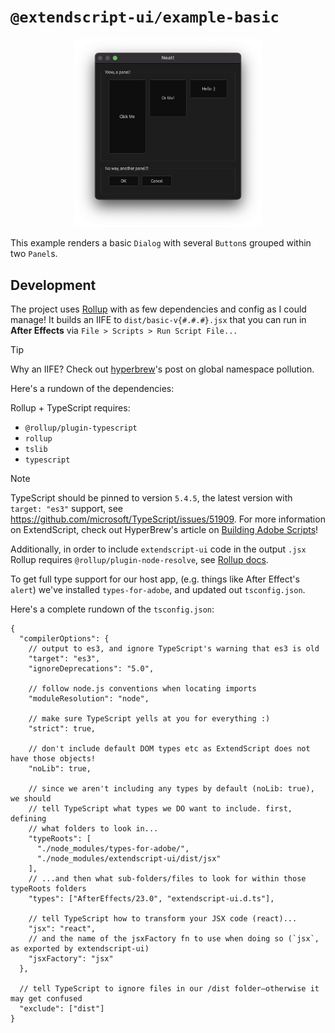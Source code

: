 # `@extendscript-ui/example-basic`

<p align="center">
  <img src="example.png" width="300" alt="screenshot of basic dialog"/>
</p>

This example renders a basic `Dialog` with several `Button`s grouped within two `Panel`s.

## Development

The project uses [Rollup](https://rollupjs.org/) with as few dependencies and config as I could manage! It builds an IIFE to `dist/basic-v{#.#.#}.jsx` that you can run in **After Effects** via `File > Scripts > Run Script File...`

> [!TIP]
> Why an IIFE? Check out [hyperbrew](https://hyperbrew.co/blog/top-2-extendscript-mistakes-and-how-to-avoid-them/)'s post on global namespace pollution.

Here's a rundown of the dependencies:

Rollup + TypeScript requires:

- `@rollup/plugin-typescript`
- `rollup`
- `tslib`
- `typescript`

> [!NOTE]
> TypeScript should be pinned to version `5.4.5`, the latest version with `target: "es3"` support, see https://github.com/microsoft/TypeScript/issues/51909. For more information on ExtendScript, check out HyperBrew's article on [Building Adobe Scripts](https://hyperbrew.co/blog/building-adobe-scripts/)!

Additionally, in order to include `extendscript-ui` code in the output `.jsx` Rollup requires `@rollup/plugin-node-resolve`, see [Rollup docs](https://rollupjs.org/troubleshooting/#warning-treating-module-as-external-dependency).

To get full type support for our host app, (e.g. things like After Effect's `alert`) we've installed `types-for-adobe`, and updated out `tsconfig.json`.

Here's a complete rundown of the `tsconfig.json`:

<!-- prettier-ignore -->
```jsonc
{
  "compilerOptions": {
    // output to es3, and ignore TypeScript's warning that es3 is old
    "target": "es3",
    "ignoreDeprecations": "5.0",

    // follow node.js conventions when locating imports
    "moduleResolution": "node",

    // make sure TypeScript yells at you for everything :)
    "strict": true,

    // don't include default DOM types etc as ExtendScript does not have those objects!
    "noLib": true,

    // since we aren't including any types by default (noLib: true), we should
    // tell TypeScript what types we DO want to include. first, defining
    // what folders to look in...
    "typeRoots": [
      "./node_modules/types-for-adobe/",
      "./node_modules/extendscript-ui/dist/jsx"
    ],
    // ...and then what sub-folders/files to look for within those typeRoots folders
    "types": ["AfterEffects/23.0", "extendscript-ui.d.ts"],

    // tell TypeScript how to transform your JSX code (react)...
    "jsx": "react",
    // and the name of the jsxFactory fn to use when doing so (`jsx`, as exported by extendscript-ui)
    "jsxFactory": "jsx"
  },

  // tell TypeScript to ignore files in our /dist folder—otherwise it may get confused
  "exclude": ["dist"]
}
```
